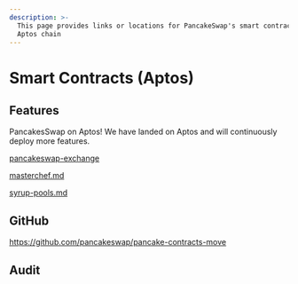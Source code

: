 ```yaml
---
description: >-
  This page provides links or locations for PancakeSwap's smart contracts on
  Aptos chain
---
```


# Smart Contracts (Aptos)

## Features

PancakesSwap on Aptos! We have landed on Aptos and will continuously deploy more features.&#x20;

[pancakeswap-exchange](pancakeswap-exchange/)

[masterchef.md](masterchef)

[syrup-pools.md](syrup-pools)

## GitHub

https://github.com/pancakeswap/pancake-contracts-move

## Audit
<!-- TODO -->
<!-- [OtterSec's PancakeSwap CAKE OFT audit](/PancakeSwap_OFT_Audit_OtterSec.pdf) -->
